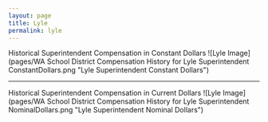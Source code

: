 ```yaml
---
layout: page
title: Lyle
permalink: lyle
---
```



Historical Superintendent Compensation in Constant Dollars
![Lyle Image](pages/WA School District Compensation History for Lyle Superintendent ConstantDollars.png "Lyle Superintendent Constant Dollars")

___

Historical Superintendent Compensation in Current Dollars
![Lyle Image](pages/WA School District Compensation History for Lyle Superintendent NominalDollars.png "Lyle Superintendent Nominal Dollars")